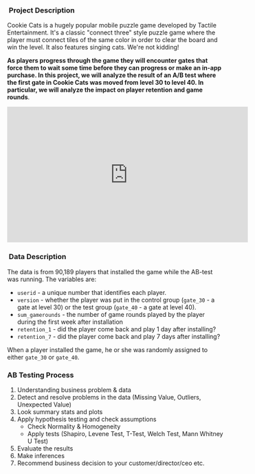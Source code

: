<h3> Project Description </h3>

Cookie Cats is a hugely popular mobile puzzle game developed by Tactile Entertainment. It's a classic "connect three" style puzzle game where the player must connect tiles of the same color in order to clear the board and win the level. It also features singing cats. We're not kidding!

**As players progress through the game they will encounter gates that force them to wait some time before they can progress or make an in-app purchase. In this project, we will analyze the result of an A/B test where the first gate in Cookie Cats was moved from level 30 to level 40. In particular, we will analyze the impact on player retention and game rounds**.


<center><iframe width="560" height="315" src="https://www.youtube.com/embed/0G-612U2vQY" frameborder="0" allow="accelerometer; autoplay; clipboard-write; encrypted-media; gyroscope; picture-in-picture" allowfullscreen></iframe></iframe></center>


<h3> Data Description </h3>

<p>The data is from 90,189 players that installed the game while the AB-test was running. The variables are:</p>
<ul>
<li><code>userid</code> - a unique number that identifies each player.</li>
<li><code>version</code> - whether the player was put in the control group (<code>gate_30</code> - a gate at level 30) or the test group (<code>gate_40</code> - a gate at level 40).</li>
<li><code>sum_gamerounds</code> - the number of game rounds played by the player during the first week after installation
<li><code>retention_1</code> - did the player come back and play 1 day after installing?</li>
<li><code>retention_7</code> - did the player come back and play 7 days after installing?</li>
</ul>
<p>When a player installed the game, he or she was randomly assigned to either <code>gate_30</code> or <code>gate_40</code>. </p>

### AB Testing Process

1. Understanding business problem & data
2. Detect and resolve problems in the data (Missing Value, Outliers, Unexpected Value)
3. Look summary stats and plots
4. Apply hypothesis testing and check assumptions
    - Check Normality & Homogeneity
    - Apply tests (Shapiro, Levene Test, T-Test, Welch Test, Mann Whitney U Test)
5. Evaluate the results
6. Make inferences 
7. Recommend business decision to your customer/director/ceo etc. 